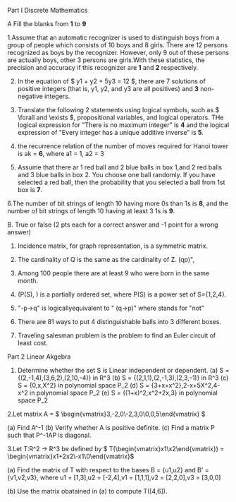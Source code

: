 Part I Discrete Mathematics

A Fill the blanks from __1__ to __9__

1.Assume that an automatic recognizer is used to distinguish boys from a group of people which consists of 10 boys and 8 girls. There are 12 persons recognized as boys by the recognizer. However, only 9 out of these persons are actually boys, other 3 persons are girls.With these statistics, the precision and accuracy if this recognizer are __1__ and __2__ respectively.

2. In the equation of $ y1 + y2 + 5y3 = 12 $, there are 7 solutions of positive integers
(that is, y1, y2, and y3 are all positives) and __3__ non-negative integers.

3. Translate the following 2 statements using logical symbols, such as $ \forall and \exists $, propositional variables, and logical operators. THe logical expression for "There is no maximum integer" is __4__ and the logical expression of "Every integer has a unique additive inverse" is __5__.

4. the recurrence relation of the number of moves required for Hanoi tower is ak = __6__,
where a1 = 1, a2 = 3

5. Assume that there ar 1 red ball and 2 blue balls in box  1,and 2 red balls and 3 blue balls in box 2. You choose one ball randomly. If you have selected a red ball,
then the probability that you selected a ball from 1st box is  __7__.

6.The number of bit strings of length 10 having more 0s than 1s is __8__, and the number of bit strings of length 10 having at least 3 1s is __9__.

B. True or false (2 pts each for a correct answer and -1 point for a wrong answer) 

1. Incidence matrix, for graph representation, is a symmetric matrix.

2. The cardinality  of Q is the same as the cardinality of Z. (qp)",

3. Among 100  people there are at least 9 who were born in the same month. 

4. (P(S), ) is a partially ordered set, where P(S) is a power set of S={1,2,4}.

5. "-p→q" is logicallyequivalent to " (q→p)" where stands for "not"

6. There are 81 ways to put 4 distinguishable balls into 3 different boxes. 

7. Traveling salesman problem is the problem to find an Euler circuit of least cost.

Part 2 Linear Akgebra

1. Determine whether the set S is Linear independent or dependent.
(a) S = {(2,-1,4),(3,6,2),(2,10,-4)} in R^3
(b) S = {(2,1,1),(2,-1,3),(2,3,-1)} in R^3
(c) S = {0,x,X^2} in polynomial space P_2
(d) S = {3+x+x^2},2-x+5X^2,4-x^2 in polynomial space P_2
(e) S = {(1+x)^2,x^2+2x,3} in polynomial space P_2

2.Let matrix A = $ \begin{vmatrix}3,-2,0\\-2,3,0\\0,0,5\end{vmatrix} $

(a) Find A^-1
(b) Verify whether A is positive definite.
(c) Find a matrix P such that P^-1AP is diagonal.

3.Let T:R^2 -> R^3 be defined by $ T(\begin{vmatrix}x1\\x2\end{vmatrix}) = \begin{vmatrix}x1+2x2\\-x1\\0\end{vmatrix}$

(a) Find the matrix of T with respect to the bases B = {u1,u2} and B' = {v1,v2,v3}, where u1 = [1,3],u2 = [-2,4],v1 = [1,1,1],v2 = [2,2,0],v3 = [3,0,0]

(b) Use the matrix obatained in (a) to compute T([4,6]).